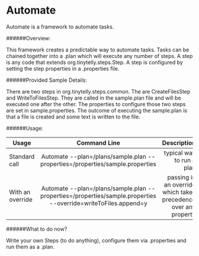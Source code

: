 Automate
========

Automate is a framework to automate tasks.

######Overview:

This framework creates a predictable way to automate tasks.  Tasks can be chained together into a .plan which will execute
any number of steps.  A step is any code that extends org.tinytelly.steps.Step.  A step is configured by setting the step
properties in a .properties file.

######Provided Sample Details:

There are two steps in org.tinytelly.steps.common.  The are CreateFilesStep and WriteToFilesStep.  They are called in the
sample.plan file and will be executed one after the other.  The properties to configure those two steps are set in
sample.properties. The outcome of executing the sample.plan is that a file is created and some text is written to the file.

######Usage:

| Usage             | Command Line                                                                                                        | Description                                                     |
| ----------------- |:-------------------------------------------------------------------------------------------------------------------:| ---------------------------------------------------------------:|
| Standard call     | Automate --plan=/plans/sample.plan --properties=/properties/sample.properties                                       | typical way to run a plan                                       |
| With an override  | Automate --plan=/plans/sample.plan --properties=/properties/sample.properties --override=writeToFiles.append=y      | passing in an override which takes precedence over any property |

######What to do now?

Write your own Steps (to do anything), configure them via .properties and run them as a .plan.



